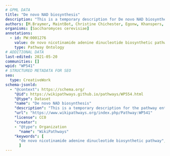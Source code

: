 ```yaml
---
# GPML DATA
title: "De novo NAD biosynthesis"
description: "This is a temporary description for De novo NAD biosynthesis"
authors: [M.Braymer, MaintBot, Christine Chichester, Egonw, Khanspers, Eweitz]
organisms: [Saccharomyces cerevisiae]
annotations:
  - id: PW:0001276
    value: de novo nicotinamide adenine dinucleotide biosynthetic pathway
    type: Pathway Ontology
# ADDITIONAL DATA
last-edited: 2021-05-20
communities: []
wpid: "WP541"
# STRUCTURED METADATA FOR SEO
seo:
  type: CreativeWork
schema-jsonld:
  - "@context": https://schema.org/
    "@id": https://wikipathways.github.io/pathways/WP554.html
    "@type": Dataset
    "name": "De novo NAD biosynthesis"
    "description": "This is a temporary description for the pathway entitled: De novo NAD biosynthesis"
    "url": "https://www.wikipathways.org/index.php/Pathway:WP541"
    "license": CC0
    "creator":
    - "@type": Organization
      "name": "WikiPathways"
    "keywords": [
      "de novo nicotinamide adenine dinucleotide biosynthetic pathway",
      ]
---
```

